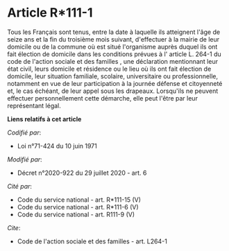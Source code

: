 # Article R*111-1

Tous les Français sont tenus, entre la date à laquelle ils atteignent l'âge de seize ans et la fin du troisième mois suivant,
d'effectuer à la mairie de leur domicile ou de la commune où est situé l'organisme auprès duquel ils ont fait élection de
domicile dans les conditions prévues à l' article L. 264-1 du code de l'action sociale et des familles , une déclaration
mentionnant leur état civil, leurs domicile et résidence ou le lieu où ils ont fait élection de domicile, leur situation
familiale, scolaire, universitaire ou professionnelle, notamment en vue de leur participation à la journée défense et
citoyenneté et, le cas échéant, de leur appel sous les drapeaux. Lorsqu'ils ne peuvent effectuer personnellement cette
démarche, elle peut l'être par leur représentant légal.

**Liens relatifs à cet article**

_Codifié par_:

  - Loi n°71-424 du 10 juin 1971

_Modifié par_:

  - Décret n°2020-922 du 29 juillet 2020 - art. 6

_Cité par_:

  - Code du service national - art. R*111-15 (V)
  - Code du service national - art. R*111-6 (V)
  - Code du service national - art. R111-9 (V)

_Cite_:

  - Code de l'action sociale et des familles - art. L264-1
